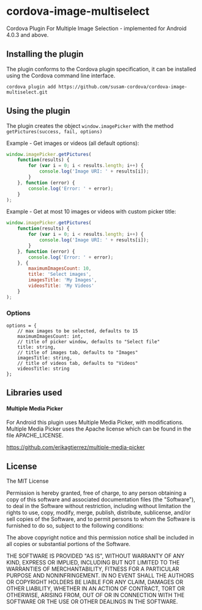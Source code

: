 cordova-image-multiselect
===================

Cordova Plugin For Multiple Image Selection - implemented for Android 4.0.3 and above.

## Installing the plugin

The plugin conforms to the Cordova plugin specification, it can be installed
using the Cordova command line interface.

    cordova plugin add https://github.com/susam-cordova/cordova-image-multiselect.git


## Using the plugin

The plugin creates the object `window.imagePicker` with the method `getPictures(success, fail, options)`

Example - Get images or videos (all default options):
```javascript
window.imagePicker.getPictures(
    function(results) {
        for (var i = 0; i < results.length; i++) {
            console.log('Image URI: ' + results[i]);
        }
    }, function (error) {
        console.log('Error: ' + error);
    }
);
```

Example - Get at most 10 images or videos with custom picker title:
```javascript
window.imagePicker.getPictures(
    function(results) {
        for (var i = 0; i < results.length; i++) {
            console.log('Image URI: ' + results[i]);
        }
    }, function (error) {
        console.log('Error: ' + error);
    }, {
        maximumImagesCount: 10,
        title: 'Select images',
        imagesTitle: 'My Images',
        videosTitle: 'My Videos'
    }
);
```

### Options

    options = {
        // max images to be selected, defaults to 15
        maximumImagesCount: int,
        // title of picker window, defaults to "Select file"
        title: string,
        // title of images tab, defaults to "Images"
        imagesTitle: string,
        // title of videos tab, defaults to "Videos"
        videosTitle: string
    };
    
   
## Libraries used

#### Multiple Media Picker

For Android this plugin uses Multiple Media Picker, with modifications. Multiple Media Picker uses the Apache license which can be found in the file APACHE_LICENSE.

https://github.com/erikagtierrez/multiple-media-picker

## License

The MIT License

Permission is hereby granted, free of charge, to any person obtaining a copy
of this software and associated documentation files (the "Software"), to deal
in the Software without restriction, including without limitation the rights
to use, copy, modify, merge, publish, distribute, sublicense, and/or sell
copies of the Software, and to permit persons to whom the Software is
furnished to do so, subject to the following conditions:

The above copyright notice and this permission notice shall be included in
all copies or substantial portions of the Software.

THE SOFTWARE IS PROVIDED "AS IS", WITHOUT WARRANTY OF ANY KIND, EXPRESS OR
IMPLIED, INCLUDING BUT NOT LIMITED TO THE WARRANTIES OF MERCHANTABILITY,
FITNESS FOR A PARTICULAR PURPOSE AND NONINFRINGEMENT. IN NO EVENT SHALL THE
AUTHORS OR COPYRIGHT HOLDERS BE LIABLE FOR ANY CLAIM, DAMAGES OR OTHER
LIABILITY, WHETHER IN AN ACTION OF CONTRACT, TORT OR OTHERWISE, ARISING FROM,
OUT OF OR IN CONNECTION WITH THE SOFTWARE OR THE USE OR OTHER DEALINGS IN
THE SOFTWARE.
